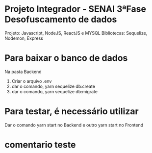 # Projeto Integrador - SENAI 3ªFase Desofuscamento de dados
Projeto: Javascript, NodeJS, ReactJS e MYSQL
Bibliotecas: Sequelize, Nodemon, Express

# Para baixar o banco de dados
Na pasta Backend
1) Criar o arquivo .env
2) dar o comando, yarn sequelize db:create
3) dar o comando, yarn sequelize db:migrate

# Para testar, é necessário utilizar
Dar o comando yarn start no Backend e outro yarn start no Frontend
# comentario teste